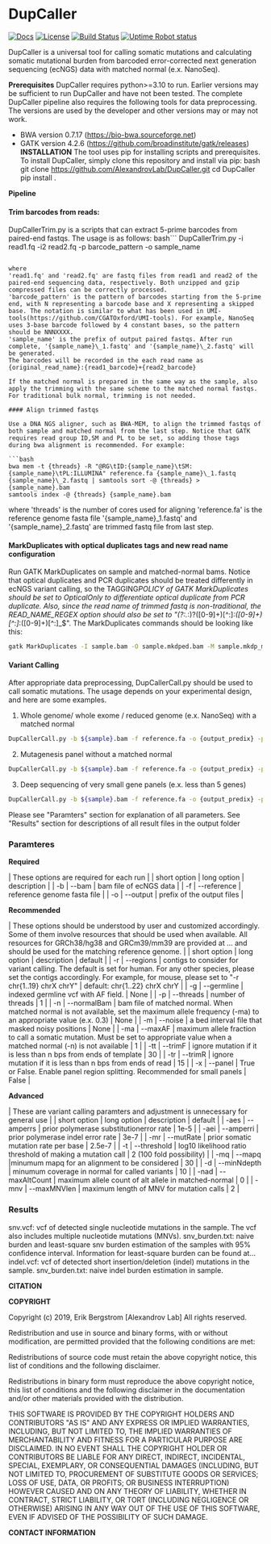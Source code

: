 # DupCaller

[![Docs](https://img.shields.io/badge/docs-latest-blue.svg)](https://osf.io/s93d5/wiki/home/) [![License](https://img.shields.io/badge/License-BSD%202--Clause-orange.svg)](https://opensource.org/licenses/BSD-2-Clause) [![Build Status](https://travis-ci.com/AlexandrovLab/SigProfilerMatrixGenerator.svg?branch=master)](https://app.travis-ci.com/AlexandrovLab/SigProfilerMatrixGenerator)
[![Uptime Robot status](https://img.shields.io/uptimerobot/status/m795312784-02766a79f207f67626cef289)](https://stats.uptimerobot.com/jjqW4Ulymx)

DupCaller is a universal tool for calling somatic mutations and calculating somatic mutational burden from barcoded error-corrected next generation sequencing (ecNGS) data with matched normal (e.x. NanoSeq).

**Prerequisites**
DupCaller requires python>=3.10 to run. Earlier versions may be sufficient to run DupCaller and have not been tested.
The complete DupCaller pipeline also requires the following tools for data preprocessing. The versions are used by the developer and other versions may or may not work.

- BWA version 0.7.17 (https://bio-bwa.sourceforge.net)
- GATK version 4.2.6 (https://github.com/broadinstitute/gatk/releases)
**INSTALLATION**
The tool uses pip for installing scripts and prerequisites. To install DupCaller, simply clone this repository and install via pip:
bash
git clone https://github.com/AlexandrovLab/DupCaller.git
cd DupCaller
pip install .

**Pipeline**

#### Trim barcodes from reads:

DupCallerTrim.py is a scripts that can extract 5-prime barcodes from paired-end fastqs. The usage is as follows:
bash```
DupCallerTrim.py -i read1.fq -i2 read2.fq -p barcode_pattern -o sample_name

````

where
'read1.fq' and 'read2.fq' are fastq files from read1 and read2 of the paired-end sequencing data, respectively. Both unzipped and gzip compressed files can be correctly processed.
'barcode_pattern' is the pattern of barcodes starting from the 5-prime end, with N representing a barcode base and X representing a skipped base. The notation is similar to what has been used in UMI-tools(https://github.com/CGATOxford/UMI-tools). For example, NanoSeq uses 3-base barcode followed by 4 constant bases, so the pattern should be NNNXXXX.
'sample_name' is the prefix of output paired fastqs. After run complete, '{sample_name}\_1.fastq' and '{sample_name}\_2.fastq' will be generated.
The barcodes will be recorded in the each read name as {original_read_name}:{read1_barcode}+{read2_barcode}

If the matched normal is prepared in the same way as the sample, also apply the trimming with the same scheme to the matched normal fastqs. For traditional bulk normal, trimming is not needed.

#### Align trimmed fastqs

Use a DNA NGS aligner, such as BWA-MEM, to align the trimmed fastqs of both sample and matched normal from the last step. Notice that GATK requires read group ID,SM and PL to be set, so adding those tags during bwa alignment is recommended. For example:

```bash
bwa mem -t {threads} -R "@RG\tID:{sample_name}\tSM:{sample_name}\tPL:ILLUMINA" reference.fa {sample_name}\_1.fastq {sample_name}\_2.fastq | samtools sort -@ {threads} > {sample_name}.bam
samtools index -@ {threads} {sample_name}.bam
````

where
'threads' is the number of cores used for aligning
'reference.fa' is the reference genome fasta file
'{sample_name}\_1.fastq' and '{sample_name}\_2.fastq' are trimmed fastq file from last step.

#### MarkDuplicates with optical duplicates tags and new read name configuration

Run GATK MarkDuplicates on sample and matched-normal bams. Notice that optical duplicates and PCR duplicates should be treated differently in ecNGS variant calling, so the TAGGING*POLICY of GATK MarkDuplicates should be set to OpticalOnly to differentiate optical duplicate from PCR duplicate. Also, since the read name of trimmed fastq is non-traditional, the READ_NAME_REGEX option should also be set to "(?:.*:)?([0-9]+)[^:]_:([0-9]+)[^:]_:([0-9]+)[^:]\_$". The MarkDuplicates commands should be looking like this:

```bash
gatk MarkDuplicates -I sample.bam -O sample.mkdped.bam -M sample.mkdp_metrics.txt --READ_NAME_REGEX "(?:.*:)?([0-9]+)[^:]*:([0-9]+)[^:]*:([0-9]+)[^:]*$" --TAGGING_POLICY OpticalOnly
```

#### Variant Calling

After appropriate data preprocessing, DupCallerCall.py should be used to call somatic mutations. The usage depends on your experimental design, and here are some examples.

1. Whole genome/ whole exome / reduced genome (e.x. NanoSeq) with a matched normal

```bash
DupCallerCall.py -b ${sample}.bam -f reference.fa -o {output_predix} -p {threads} -n {normal.bam} -g germline.vcf.gz -m noise_mask.bed.gz
```

2. Mutagenesis panel without a matched normal

```bash
DupCallerCall.py -b ${sample}.bam -f reference.fa -o {output_predix} -p {threads} -g germline.vcf.gz -m noise_mask.bed.gz -ma 0.3
```

3. Deep sequencing of very small gene panels (e.x. less than 5 genes)

```bash
DupCallerCall.py -b ${sample}.bam -f reference.fa -o {output_predix} -p {threads} -n {normal.bam} -g germline.vcf.gz -m noise_mask.bed.gz -x True
```

Please see "Paramters" section for explanation of all parameters. See "Results" section for descriptions of all result files in the output folder

### Paramteres

**Required**

| These options are required for each run |
| short option | long option | description |
| -b | --bam | bam file of ecNGS data |
| -f | --reference | reference genome fasta file |
| -o | --output | prefix of the output files |

**Recommended**

| These options should be understood by user and customized accordingly. Some of them involve resources that should be used when available. All resources for GRCh38/hg38 and GRCm39/mm39 are provided at ... and should be used for the matching reference genome. |
| short option | long option | description | default |
| -r | --regions | contigs to consider for variant calling. The default is set for human. For any other species, please set the contigs accordingly. For example, for mouse, please set to "-r chr{1..19} chrX chrY" | default: chr{1..22} chrX chrY |
| -g | --germline | indexed germline vcf with AF field. | None |
| -p | --threads | number of threads | 1 |
| -n | --normalBam | bam file of matched normal. When matched normal is not available, set the maximum allele frequency (-ma) to an appropriate value (e.x. 0.3) | None |
| -m | --noise | a bed interval file that masked noisy positions | None |
| -ma | --maxAF | maximum allele fraction to call a somatic mutation. Must be set to appropriate value when a matched normal (-n) is not available | 1 |
| -tt | --trimF | ignore mutation if it is less than n bps from ends of template | 30 |
| -tr | --trimR | ignore mutation if it is less than n bps from ends of read | 15 |
| -x | --panel | True or False. Enable panel region splitting. Recommended for small panels | False |

**Advanced**

| These are variant calling paramters and adjustment is unnecessary for general use |
| short option | long option | description | default |
| -aes | --amperrs | prior polymerase substitutionerror rate | 1e-5 |
| -aei | --amperri | prior polymerase indel error rate | 3e-7 |
| -mr | --mutRate | prior somatic mutation rate per base | 2.5e-7 |
| -t | --threshold | log10 likelihood ratio threshold of making a mutation call | 2 (100 fold possibility) |
| -mq | --mapq |minumum mapq for an alignment to be considered | 30 |
| -d | --minNdepth | minumum coverage in normal for called variants | 10 |
| -nad | --maxAltCount | maximum allele count of alt allele in matched-normal | 0 |
| -mnv | --maxMNVlen | maximum length of MNV for mutation calls | 2 |

### Results

snv.vcf:
vcf of detected single nucleotide mutations in the sample. The vcf also includes multiple nucleotide mutations (MNVs).
snv_burden.txt:
naive burden and least-square snv burden estimation of the samples with 95% confidence interval. Information for least-square burden can be found at...
indel.vcf:
vcf of detected short insertion/deletion (indel) mutations in the sample.
snv_burden.txt:
naive indel burden estimation in sample.

**CITATION**

**COPYRIGHT**

Copyright (c) 2019, Erik Bergstrom [Alexandrov Lab] All rights reserved.

Redistribution and use in source and binary forms, with or without modification, are permitted provided that the following conditions are met:

Redistributions of source code must retain the above copyright notice, this list of conditions and the following disclaimer.

Redistributions in binary form must reproduce the above copyright notice, this list of conditions and the following disclaimer in the documentation and/or other materials provided with the distribution.

THIS SOFTWARE IS PROVIDED BY THE COPYRIGHT HOLDERS AND CONTRIBUTORS "AS IS" AND ANY EXPRESS OR IMPLIED WARRANTIES, INCLUDING, BUT NOT LIMITED TO, THE IMPLIED WARRANTIES OF MERCHANTABILITY AND FITNESS FOR A PARTICULAR PURPOSE ARE DISCLAIMED. IN NO EVENT SHALL THE COPYRIGHT HOLDER OR CONTRIBUTORS BE LIABLE FOR ANY DIRECT, INDIRECT, INCIDENTAL, SPECIAL, EXEMPLARY, OR CONSEQUENTIAL DAMAGES (INCLUDING, BUT NOT LIMITED TO, PROCUREMENT OF SUBSTITUTE GOODS OR SERVICES; LOSS OF USE, DATA, OR PROFITS; OR BUSINESS INTERRUPTION) HOWEVER CAUSED AND ON ANY THEORY OF LIABILITY, WHETHER IN CONTRACT, STRICT LIABILITY, OR TORT (INCLUDING NEGLIGENCE OR OTHERWISE) ARISING IN ANY WAY OUT OF THE USE OF THIS SOFTWARE, EVEN IF ADVISED OF THE POSSIBILITY OF SUCH DAMAGE.

**CONTACT INFORMATION**
